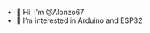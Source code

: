 - 👋 Hi, I’m @Alonzo67
- 👀 I’m interested in Arduino and ESP32


<!---
Alonzo67/Alonzo67 is a ✨ special ✨ repository because its `README.md` (this file) appears on your GitHub profile.
You can click the Preview link to take a look at your changes.
--->
